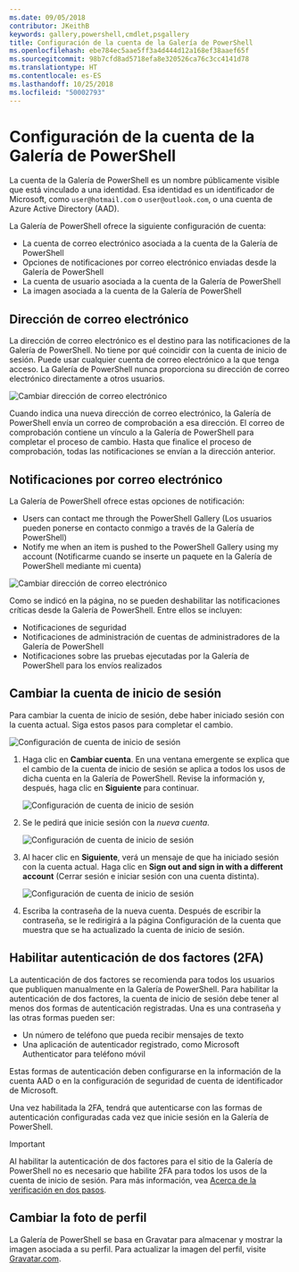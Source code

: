 ```yaml
---
ms.date: 09/05/2018
contributor: JKeithB
keywords: gallery,powershell,cmdlet,psgallery
title: Configuración de la cuenta de la Galería de PowerShell
ms.openlocfilehash: ebe784ec5aae5ff3a4d444d12a168ef38aaef65f
ms.sourcegitcommit: 98b7cfd8ad5718efa8e320526ca76c3cc4141d78
ms.translationtype: HT
ms.contentlocale: es-ES
ms.lasthandoff: 10/25/2018
ms.locfileid: "50002793"
---
```

# <a name="powershell-gallery-account-settings"></a>Configuración de la cuenta de la Galería de PowerShell

La cuenta de la Galería de PowerShell es un nombre públicamente visible que está vinculado a una identidad. Esa identidad es un identificador de Microsoft, como `user@hotmail.com` o `user@outlook.com`, o una cuenta de Azure Active Directory (AAD).

La Galería de PowerShell ofrece la siguiente configuración de cuenta:

- La cuenta de correo electrónico asociada a la cuenta de la Galería de PowerShell
- Opciones de notificaciones por correo electrónico enviadas desde la Galería de PowerShell
- La cuenta de usuario asociada a la cuenta de la Galería de PowerShell
- La imagen asociada a la cuenta de la Galería de PowerShell

## <a name="email-address"></a>Dirección de correo electrónico

La dirección de correo electrónico es el destino para las notificaciones de la Galería de PowerShell. No tiene por qué coincidir con la cuenta de inicio de sesión. Puede usar cualquier cuenta de correo electrónico a la que tenga acceso. La Galería de PowerShell nunca proporciona su dirección de correo electrónico directamente a otros usuarios.

![Cambiar dirección de correo electrónico](../../Images/PSGallery_AcccountEmailAddress.png)

Cuando indica una nueva dirección de correo electrónico, la Galería de PowerShell envía un correo de comprobación a esa dirección. El correo de comprobación contiene un vínculo a la Galería de PowerShell para completar el proceso de cambio. Hasta que finalice el proceso de comprobación, todas las notificaciones se envían a la dirección anterior.

## <a name="email-notifications"></a>Notificaciones por correo electrónico

La Galería de PowerShell ofrece estas opciones de notificación:

- Users can contact me through the PowerShell Gallery (Los usuarios pueden ponerse en contacto conmigo a través de la Galería de PowerShell)
- Notify me when an item is pushed to the PowerShell Gallery using my account (Notificarme cuando se inserte un paquete en la Galería de PowerShell mediante mi cuenta)

![Cambiar dirección de correo electrónico](../../Images/PSGallery_AccountEmailOptions.png)

Como se indicó en la página, no se pueden deshabilitar las notificaciones críticas desde la Galería de PowerShell.
Entre ellos se incluyen:

- Notificaciones de seguridad
- Notificaciones de administración de cuentas de administradores de la Galería de PowerShell
- Notificaciones sobre las pruebas ejecutadas por la Galería de PowerShell para los envíos realizados

## <a name="change-your-login-account"></a>Cambiar la cuenta de inicio de sesión

Para cambiar la cuenta de inicio de sesión, debe haber iniciado sesión con la cuenta actual. Siga estos pasos para completar el cambio.

![Configuración de cuenta de inicio de sesión](../../Images/PSGallery_LoginAccountSettings.png)

1. Haga clic en **Cambiar cuenta**. En una ventana emergente se explica que el cambio de la cuenta de inicio de sesión se aplica a todos los usos de dicha cuenta en la Galería de PowerShell. Revise la información y, después, haga clic en **Siguiente** para continuar.

   ![Configuración de cuenta de inicio de sesión](../../Images/PSGallery_LoginAccountChange-1.png)

2. Se le pedirá que inicie sesión con la _nueva cuenta_.

   ![Configuración de cuenta de inicio de sesión](../../Images/PSGallery_LoginAccountChange-2.png)

3. Al hacer clic en **Siguiente**, verá un mensaje de que ha iniciado sesión con la cuenta actual.
   Haga clic en **Sign out and sign in with a different account** (Cerrar sesión e iniciar sesión con una cuenta distinta).

   ![Configuración de cuenta de inicio de sesión](../../Images/PSGallery_LoginAccountChange-3.png)

4. Escriba la contraseña de la nueva cuenta. Después de escribir la contraseña, se le redirigirá a la página Configuración de la cuenta que muestra que se ha actualizado la cuenta de inicio de sesión.


## <a name="enable-two-factor-authentication-2fa"></a>Habilitar autenticación de dos factores (2FA)

La autenticación de dos factores se recomienda para todos los usuarios que publiquen manualmente en la Galería de PowerShell. Para habilitar la autenticación de dos factores, la cuenta de inicio de sesión debe tener al menos dos formas de autenticación registradas. Una es una contraseña y las otras formas pueden ser:

- Un número de teléfono que pueda recibir mensajes de texto
- Una aplicación de autenticador registrado, como Microsoft Authenticator para teléfono móvil

Estas formas de autenticación deben configurarse en la información de la cuenta AAD o en la configuración de seguridad de cuenta de identificador de Microsoft.

Una vez habilitada la 2FA, tendrá que autenticarse con las formas de autenticación configuradas cada vez que inicie sesión en la Galería de PowerShell.

> [!IMPORTANT]
> Al habilitar la autenticación de dos factores para el sitio de la Galería de PowerShell no es necesario que habilite 2FA para todos los usos de la cuenta de inicio de sesión. Para más información, vea [Acerca de la verificación en dos pasos](https://support.microsoft.com/help/12408/microsoft-account-about-two-step-verification).

## <a name="change-your-profile-picture"></a>Cambiar la foto de perfil

La Galería de PowerShell se basa en Gravatar para almacenar y mostrar la imagen asociada a su perfil. Para actualizar la imagen del perfil, visite [Gravatar.com](http://www.gravatar.com/).
